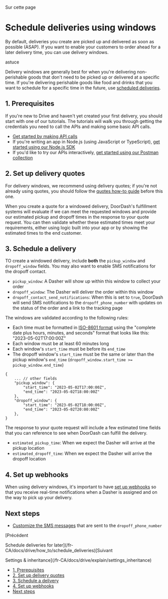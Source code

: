Sur cette page

# Schedule deliveries using windows

By default, deliveries you create are picked up and delivered as soon as possible (ASAP). If you want to enable your customers to order ahead for a later delivery time, you can use delivery windows.

astuce

Delivery windows are generally best for when you're delivering non-perishable goods that don't need to be picked up or delivered at a specific time. If you're delivering perishable goods like food and drinks that you want to schedule for a specific time in the future, use [scheduled deliveries](/fr-CA/docs/drive/how_to/schedule_deliveries).

## 1. Prerequisites[​](#1-prerequisites "Lien direct vers le titre")

If you're new to Drive and haven't yet created your first delivery, you should start with one of our tutorials. The tutorials will walk you through getting the credentials you need to call the APIs and making some basic API calls.

* [Get started by making API calls](/fr-CA/docs/drive/tutorials/get_started)
* If you're writing an app in Node.js (using JavaScript or TypeScript), [get started using our Node.js SDK](/fr-CA/docs/drive/tutorials/get_started_sdk)
* If you'd like to try our APIs interactively, [get started using our Postman collection](/fr-CA/docs/drive/tutorials/get_started_postman)

## 2. Set up delivery quotes[​](#2-set-up-delivery-quotes "Lien direct vers le titre")

For delivery windows, we recommend using delivery quotes; if you're not already using quotes, you should follow the [quotes how-to guide](/fr-CA/docs/drive/how_to/quote_deliveries) before this one.

When you create a quote for a windowed delivery, DoorDash's fulfillment systems will evaluate if we can meet the requested windows and provide our estimated pickup and dropoff times in the response to your quote request. You can then validate whether these estimated times meet your requirements, either using logic built into your app or by showing the estimated times to the end customer.

## 3. Schedule a delivery[​](#3-schedule-a-delivery "Lien direct vers le titre")

TO create a windowed delivery, include **both** the `pickup_window` and `dropoff_window` fields. You may also want to enable SMS notifications for the dropoff contact.

* `pickup_window`: A Dasher will show up within this window to collect your order
* `dropoff_window`: The Dasher will deliver the order within this window
* `dropoff_contact_send_notifications`: When this is set to `true`, DoorDash will send SMS notifications to the `dropoff_phone_number` with updates on the status of the order and a link to the tracking page

The windows are validated according to the following rules:

* Each time must be formatted in [ISO-8601 format](https://www.w3.org/TR/NOTE-datetime) using the "complete date plus hours, minutes, and seconds" format that looks like this: "2023-05-02T17:00:00Z"
* Each window must be at least 60 minutes long
* Each window's `start_time` must be before its `end_time`
* The dropoff window's `start_time` must be the same or later than the pickup window's `end_time` (`dropoff_window.start_time >= pickup_window.end_time`)

```
{  
    ... // other fields  
    "pickup_window": {  
        "start_time": "2023-05-02T17:00:00Z",  
        "end_time": "2023-05-02T18:00:00Z"  
    },  
    "dropoff_window": {  
        "start_time": "2023-05-02T18:00:00Z",  
        "end_time": "2023-05-02T20:00:00Z"  
    },  
}  

```

The response to your quote request will include a few estimated time fields that you can reference to see when DoorDash can fulfill the delivery.

* `estimated_pickup_time`: When we expect the Dasher will arrive at the pickup location
* `estimated_dropoff_time`: When we expect the Dasher will arrive the dropoff location

## 4. Set up webhooks[​](#4-set-up-webhooks "Lien direct vers le titre")

When using delivery windows, it's important to have [set up webhooks](/fr-CA/docs/drive/how_to/webhooks) so that you receive real-time notifications when a Dasher is assigned and on the way to pick up your delivery.

## Next steps[​](#next-steps "Lien direct vers le titre")

* [Customize the SMS messages](/fr-CA/docs/drive/how_to/configure_sms) that are sent to the `dropoff_phone_number`

[Précédent

Schedule deliveries for later](/fr-CA/docs/drive/how_to/schedule_deliveries)[Suivant

Settings & inheritance](/fr-CA/docs/drive/explain/settings_inheritance)

* [1. Prerequisites](#1-prerequisites)
* [2. Set up delivery quotes](#2-set-up-delivery-quotes)
* [3. Schedule a delivery](#3-schedule-a-delivery)
* [4. Set up webhooks](#4-set-up-webhooks)
* [Next steps](#next-steps)